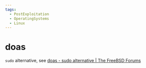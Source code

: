 ```yaml
---
tags:
  - PostExploitation
  - OperatingSystems
  - Linux
---
```





# doas

`sudo` alternative, see [doas - sudo alternative | The FreeBSD Forums](https://forums.freebsd.org/threads/doas-sudo-alternative.69219/)